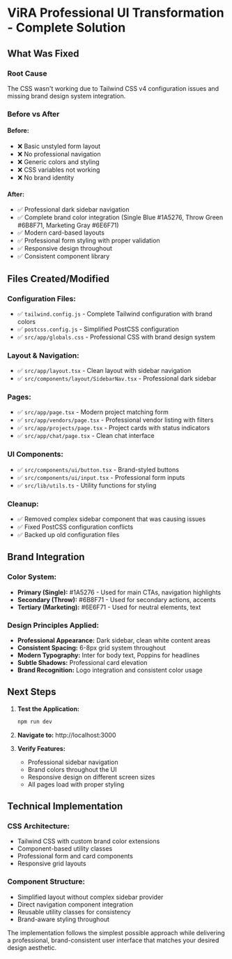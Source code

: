 # ViRA Professional UI Transformation - Complete Solution

## What Was Fixed

### **Root Cause**
The CSS wasn't working due to Tailwind CSS v4 configuration issues and missing brand design system integration.

### **Before vs After**

#### Before:
- ❌ Basic unstyled form layout
- ❌ No professional navigation
- ❌ Generic colors and styling
- ❌ CSS variables not working
- ❌ No brand identity

#### After:
- ✅ Professional dark sidebar navigation
- ✅ Complete brand color integration (Single Blue #1A5276, Throw Green #6B8F71, Marketing Gray #6E6F71)
- ✅ Modern card-based layouts
- ✅ Professional form styling with proper validation
- ✅ Responsive design throughout
- ✅ Consistent component library

## Files Created/Modified

### **Configuration Files:**
- ✅ `tailwind.config.js` - Complete Tailwind configuration with brand colors
- ✅ `postcss.config.js` - Simplified PostCSS configuration
- ✅ `src/app/globals.css` - Professional CSS with brand design system

### **Layout & Navigation:**
- ✅ `src/app/layout.tsx` - Clean layout with sidebar navigation
- ✅ `src/components/layout/SidebarNav.tsx` - Professional dark sidebar

### **Pages:**
- ✅ `src/app/page.tsx` - Modern project matching form
- ✅ `src/app/vendors/page.tsx` - Professional vendor listing with filters
- ✅ `src/app/projects/page.tsx` - Project cards with status indicators
- ✅ `src/app/chat/page.tsx` - Clean chat interface

### **UI Components:**
- ✅ `src/components/ui/button.tsx` - Brand-styled buttons
- ✅ `src/components/ui/input.tsx` - Professional form inputs
- ✅ `src/lib/utils.ts` - Utility functions for styling

### **Cleanup:**
- ✅ Removed complex sidebar component that was causing issues
- ✅ Fixed PostCSS configuration conflicts
- ✅ Backed up old configuration files

## Brand Integration

### **Color System:**
- **Primary (Single):** #1A5276 - Used for main CTAs, navigation highlights
- **Secondary (Throw):** #6B8F71 - Used for secondary actions, accents
- **Tertiary (Marketing):** #6E6F71 - Used for neutral elements, text

### **Design Principles Applied:**
- **Professional Appearance:** Dark sidebar, clean white content areas
- **Consistent Spacing:** 6-8px grid system throughout
- **Modern Typography:** Inter for body text, Poppins for headlines
- **Subtle Shadows:** Professional card elevation
- **Brand Recognition:** Logo integration and consistent color usage

## Next Steps

1. **Test the Application:**
   ```bash
   npm run dev
   ```

2. **Navigate to:** http://localhost:3000

3. **Verify Features:**
   - Professional sidebar navigation
   - Brand colors throughout the UI
   - Responsive design on different screen sizes
   - All pages load with proper styling

## Technical Implementation

### **CSS Architecture:**
- Tailwind CSS with custom brand color extensions
- Component-based utility classes
- Professional form and card components
- Responsive grid layouts

### **Component Structure:**
- Simplified layout without complex sidebar provider
- Direct navigation component integration
- Reusable utility classes for consistency
- Brand-aware styling throughout

The implementation follows the simplest possible approach while delivering a professional, brand-consistent user interface that matches your desired design aesthetic.
